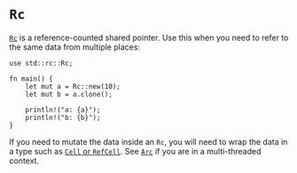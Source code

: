 # `Rc`

[`Rc`][1] is a reference-counted shared pointer. Use this when you need to refer
to the same data from multiple places:

```rust,editable
use std::rc::Rc;

fn main() {
    let mut a = Rc::new(10);
    let mut b = a.clone();

    println!("a: {a}");
    println!("b: {b}");
}
```

If you need to mutate the data inside an `Rc`, you will need to wrap the data in
a type such as [`Cell` or `RefCell`][2]. See [`Arc`][3] if you are in a multi-threaded
context.

[1]: https://doc.rust-lang.org/std/rc/struct.Rc.html
[2]: https://doc.rust-lang.org/std/cell/index.html
[3]: ../concurrency/shared_state/arc.md
